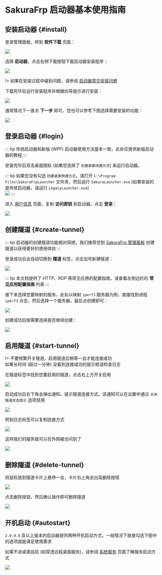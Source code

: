 # SakuraFrp 启动器基本使用指南

## 安装启动器 {#install}

登录管理面板，转到 **软件下载** 页面：

![](../_images/download.png)

选择 **启动器**，点击右侧下载按钮下载启动器安装程序：

![](_images/usage-0.png)

!> 如果在安装过程中碰到问题，请参阅 [启动器常见安装问题](/faq/launcher#install)

下载完毕后运行安装程序并根据向导提示进行安装：

![](_images/usage-1.png)

通常情况下一直点 **下一步** 即可，您也可以参考下图选择需要安装的功能：

![](_images/usage-1.5.png)

## 登录启动器 {#login}

::: tip
传统启动器和新版 (WPF) 启动器使用方法基本一致，此处仅提供新版启动器的教程
:::

安装完毕后双击桌面图标 (如果您选择了 `创建桌面快捷方式`) 来运行启动器。

::: tip
如果您没有勾选 `创建桌面快捷方式`，请打开 `C:\Program Files\SakuraFrpLauncher` 文件夹，然后运行 `SakuraLauncher.exe`  (如果安装的是传统启动器，请运行 `LegacyLauncher.exe`)  
![](_images/usage-2.png)
:::

进入 [用户信息](https://www.natfrp.com/user/profile ':target=_blank') 页面，复制 **访问密钥** 到启动器，点击 **登录**：

![](_images/usage-3.png)

## 创建隧道 {#create-tunnel}

::: tip
启动器的创建隧道功能相对简陋，我们推荐您到 [SakuraFrp 管理面板](https://www.natfrp.com/user/) 创建隧道以获得更好的使用体验
:::

登录成功后会自动切换到 **隧道** 标签，点击加号新建隧道：

![](_images/usage-4.png)

::: tip
本文档提供了 HTTP、RDP 等常见应用的配置指南，请查看左侧边栏的 **常见应用配置指南** 列表
:::

接下来选择您要映射的服务，此处以映射 `iperf3` 服务器为例，直接找到进程 `iperf3` 点击，然后选择一个服务器，最后点创建即可：

![](_images/usage-5.png)

创建成功后按需要选择是否继续创建：

![](_images/usage-6.png)

## 启用隧道 {#start-tunnel}

!> 不要频繁开关隧道，启用隧道后稍等一会才能连接成功  
如果长时间 (超过一分钟) 没看到连接成功的提示框请检查日志

在隧道标签中找到您要启用的隧道，点击右上方开关启用

![](_images/usage-7.png)

启动成功后右下角会弹出通知，提示隧道连接方式。该通知可以在设置中通过 `关闭隧道状态提示` 选项禁用

![](_images/usage-8.png)

转到日志标签可以复制连接方式

![](_images/usage-9.png)

这样我们的服务就可以在外网被访问到了

![](_images/usage-10.png)

## 删除隧道 {#delete-tunnel}

将鼠标放到隧道卡片上悬停一会，卡片右上角会出现删除按钮

![](_images/usage-11.png)

点击删除按钮，然后确认操作即可删除隧道

![](_images/usage-12.png)

## 开机启动 {#autostart}

`2.0.0.0` 及以上版本的启动器提供两种开机启动方式，一般情况下直接勾选下图中的选项就能满足使用需求

如需不进桌面自启 (如穿透远程桌面服务)，请参阅 [系统服务](/launcher/service) 页面了解服务启动方式

![](_images/usage-13.png)
